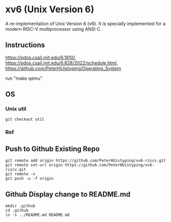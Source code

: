 # xv6 (Unix Version 6)
A re-implementation of Unix Version 6 (v6).  It is specially implemented for a modern RISC-V multiprocessor using ANSI C.

## Instructions
https://pdos.csail.mit.edu/6.1810/,
https://pdos.csail.mit.edu/6.828/2022/schedule.html,
https://github.com/PeterHUistyping/Operating_System

run "make qemu"

## OS
### Unix util
```
git checkout util
```

### Ref
## Push to Github Existing Repo
```
git remote add origin https://github.com/PeterHUistyping/xv6-riscv.git
git remote set-url origin https://github.com/PeterHUistyping/xv6-riscv.git
git remote -v
git push -u -f origin
```
## Github Display change to README.md
```
mkdir .github
cd .github
ln -s ../README.md README.md
```